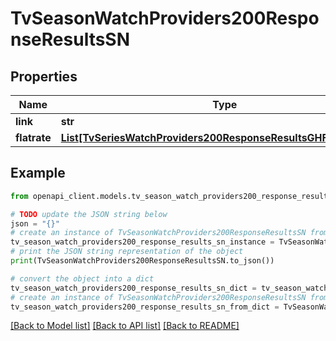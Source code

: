 # TvSeasonWatchProviders200ResponseResultsSN


## Properties

Name | Type | Description | Notes
------------ | ------------- | ------------- | -------------
**link** | **str** |  | [optional] 
**flatrate** | [**List[TvSeriesWatchProviders200ResponseResultsGHFlatrateInner]**](TvSeriesWatchProviders200ResponseResultsGHFlatrateInner.md) |  | [optional] 

## Example

```python
from openapi_client.models.tv_season_watch_providers200_response_results_sn import TvSeasonWatchProviders200ResponseResultsSN

# TODO update the JSON string below
json = "{}"
# create an instance of TvSeasonWatchProviders200ResponseResultsSN from a JSON string
tv_season_watch_providers200_response_results_sn_instance = TvSeasonWatchProviders200ResponseResultsSN.from_json(json)
# print the JSON string representation of the object
print(TvSeasonWatchProviders200ResponseResultsSN.to_json())

# convert the object into a dict
tv_season_watch_providers200_response_results_sn_dict = tv_season_watch_providers200_response_results_sn_instance.to_dict()
# create an instance of TvSeasonWatchProviders200ResponseResultsSN from a dict
tv_season_watch_providers200_response_results_sn_from_dict = TvSeasonWatchProviders200ResponseResultsSN.from_dict(tv_season_watch_providers200_response_results_sn_dict)
```
[[Back to Model list]](../README.md#documentation-for-models) [[Back to API list]](../README.md#documentation-for-api-endpoints) [[Back to README]](../README.md)



